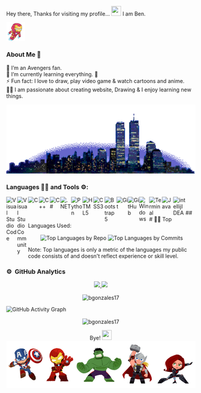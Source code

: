 Hey there, Thanks for visiting my profile... 
<img src="https://raw.githubusercontent.com/MartinHeinz/MartinHeinz/master/wave.gif" width="26px" height="26px"> I am Ben.

<p align="left">
  <img width="10%" height="10%" src="https://github.com/bgonzales17/bgonzales17/blob/main/ironman2.gif">
</p>

### About Me 🚀

🌱  I’m an Avengers fan. </br>
🔭  I’m currently learning everything. 🤣 </br>
⚡  Fun fact: I love to draw, play video game & watch cartoons and anime. </br>
👨‍💻  I am passionate about creating website, Drawing & I enjoy learning new things. </br>
<p align="right">
  <img width="100%" height="10%" src="https://github.com/bgonzales17/bgonzales17/blob/main/buildings.gif">
</p>

### Languages 🧑‍💻 and Tools ⚙️:
 
<img align="left" alt="Visual Studio Code" width="29px" src="https://cdn.jsdelivr.net/gh/devicons/devicon/icons/vscode/vscode-original.svg" />
<img align="left" alt="Visual Studio Community" width="29px" src="https://visualstudio.microsoft.com/wp-content/uploads/2021/10/Product-Icon.svg" />
<img align="left" alt="C" width="29px" src="https://www.svgrepo.com/show/353528/c.svg" />
<img align="left" alt="C++" width="29px" src="https://www.svgrepo.com/show/303480/c-logo.svg" />
<img align="left" alt="C#" width="28px" src="https://www.svgrepo.com/show/353622/c-sharp.svg" />
<img align="left" alt=".NET" width="29px" src="https://encrypted-tbn0.gstatic.com/images?q=tbn:ANd9GcQ7Qn56jZYxE3FX7Qz7aeV9L3wZ_4PnBPzuNw&usqp=CAU" />
<img align="left" alt="Python" width="30px" src="https://upload.wikimedia.org/wikipedia/commons/c/c3/Python-logo-notext.svg" />
<img align="left" alt="HTML5" width="29px" src="https://cdn.jsdelivr.net/gh/devicons/devicon/icons/html5/html5-original.svg" />
<img align="left" alt="CSS3" width="30px" src="https://cdn.iconscout.com/icon/free/png-256/css3-11-1175239.png" />
<img align="left" alt="Bootstrap 5" width="32px" src="https://seeklogo.com/images/B/bootstrap-5-logo-85A1F11F4F-seeklogo.com.png" />
<img align="left" alt="Git" width="30px" src="https://cdn.jsdelivr.net/gh/devicons/devicon/icons/git/git-original.svg" />
<img align="left" alt="GitHub" width="30px" src="https://www.svgrepo.com/show/343674/github.svg" />
<img align="left" alt="Windows" width="27px" src="https://www.svgrepo.com/show/184142/windows.svg" />
<img align="left" alt="Terminal" width="34px" src="https://www.svgrepo.com/show/362176/terminal.svg" />  
<img align="left" alt="Java" width="30px" src="http://icons.iconarchive.com/icons/alecive/flatwoken/512/Apps-Java-icon.png" />
<img align="left" alt="intellijIDEA" width="33px" src="https://cdn.freebiesupply.com/logos/large/2x/intellij-idea-1-logo-png-transparent.png" />
<br>
<br>
### 👨‍💻 Top Languages Used:
<p align="center">
  <img align="center" src="https://github-profile-summary-cards.vercel.app/api/cards/repos-per-language?username=bgonzales17&theme=nord_dark" alt="Top Languages by Repo" />
  <img align="center" src="https://github-profile-summary-cards.vercel.app/api/cards/most-commit-language?username=bgonzales17&theme=nord_dark" alt="Top Languages by Commits" /></p>
  
  Note: Top languages is only a metric of the languages my public code consists of and doesn't reflect experience or skill level.
  
### ⚙️ &nbsp;GitHub Analytics

<p align="center">
<a href="https://github.com/bgonzales17">
  <img height="180em" src="https://github-readme-stats-eight-theta.vercel.app/api?username=bgonzales17&show_icons=true&theme=algolia&include_all_commits=true&count_private=true"/>
  <img height="180em" src="https://github-readme-stats-eight-theta.vercel.app/api/top-langs/?username=bgonzales17&layout=compact&langs_count=8&theme=algolia"/>
</a>
 <br />
  
   <p align="center"><img align="center" src="https://github-readme-streak-stats.herokuapp.com/?user=bgonzales17&theme=algolia" alt="bgonzales17" /></p>
   
 ![GitHub Activity Graph](https://activity-graph.herokuapp.com/graph?username=bgonzales17&theme=react-dark)   
 
 <p align="center"><img align="center" src="60157b62652163c01c6d19e2a389338e.gif" alt="bgonzales17" /></p>
<p align="center">
  Bye! <img src="https://raw.githubusercontent.com/MartinHeinz/MartinHeinz/master/wave.gif" width="26px" height="26px">
<!-- </p>
 <p align="center"><img src="https://visitor-badge.laobi.icu/badge?page_id=bgonzales17.bgonzales17" alt="bgonzales17" /> 
</p>  -->
<br>
<img width="100%" height="50%" src="https://github.com/bgonzales17/bgonzales17/blob/main/avengers.gif">
